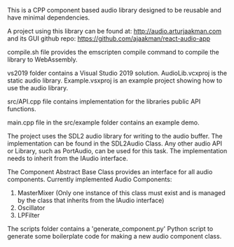 This is a CPP component based audio library designed to be reusable and have minimal dependencies.

A project using this library can be found at: http://audio.arturjaakman.com
and its GUI github repo: https://github.com/ajaakman/react-audio-app

compile.sh file provides the emscripten compile command to compile the library to WebAssembly.

vs2019 folder contains a Visual Studio 2019 solution. AudioLib.vcxproj is the static audio library. Example.vsxproj is an example project showing how to use the audio library.

src/API.cpp file contains implementation for the libraries public API functions.

main.cpp file in the src/example folder contains an example demo.

The project uses the SDL2 audio library for writing to the audio buffer. The implementation can be found in the SDL2Audio Class. Any other audio API or Library, such as PortAudio, can be used for this task. The implementation needs to inherit from the IAudio interface.

The Component Abstract Base Class provides an interface for all audio components.
Currently implemented Audio Components:

1. MasterMixer (Only one instance of this class must exist and is managed by the class that inherits from the IAudio interface)
2. Oscillator
3. LPFilter

The scripts folder contains a 'generate_component.py' Python script to generate some boilerplate code for making a new audio component class.
